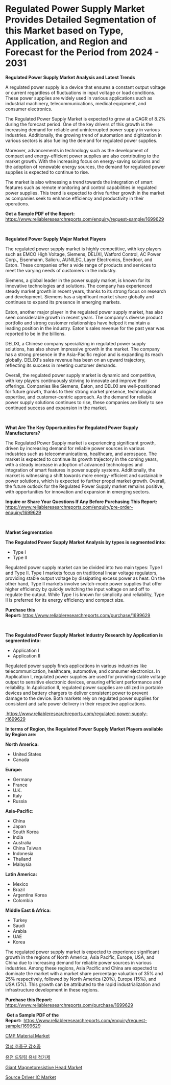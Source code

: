 <p><h1>Regulated Power Supply Market Provides Detailed Segmentation of this Market based on Type, Application, and Region and Forecast for the Period from 2024 - 2031</h1></p><p><strong>Regulated Power Supply Market Analysis and Latest Trends</strong></p>
<p><p>A regulated power supply is a device that ensures a constant output voltage or current regardless of fluctuations in input voltage or load conditions. These power supplies are widely used in various applications such as industrial machinery, telecommunications, medical equipment, and consumer electronics.</p><p>The Regulated Power Supply Market is expected to grow at a CAGR of 8.2% during the forecast period. One of the key drivers of this growth is the increasing demand for reliable and uninterrupted power supply in various industries. Additionally, the growing trend of automation and digitization in various sectors is also fueling the demand for regulated power supplies.</p><p>Moreover, advancements in technology such as the development of compact and energy-efficient power supplies are also contributing to the market growth. With the increasing focus on energy-saving solutions and the adoption of renewable energy sources, the demand for regulated power supplies is expected to continue to rise.</p><p>The market is also witnessing a trend towards the integration of smart features such as remote monitoring and control capabilities in regulated power supplies. This trend is expected to drive further growth in the market as companies seek to enhance efficiency and productivity in their operations.</p></p>
<p><strong>Get a Sample PDF of the Report:&nbsp;</strong> <a href="https://www.reliableresearchreports.com/enquiry/request-sample/1699629">https://www.reliableresearchreports.com/enquiry/request-sample/1699629</a></p>
<p>&nbsp;</p>
<p><strong>Regulated Power Supply Major Market Players</strong></p>
<p><p>The regulated power supply market is highly competitive, with key players such as EMCO High Voltage, Siemens, DELIXI, Watford Control, AC Power Corp., Eisenmann, Salicru, AUNILEC, Layer Electronics, Enerdoor, and Eaton. These companies offer a wide range of products and services to meet the varying needs of customers in the industry.</p><p>Siemens, a global leader in the power supply market, is known for its innovative technologies and solutions. The company has experienced steady market growth in recent years, thanks to its strong focus on research and development. Siemens has a significant market share globally and continues to expand its presence in emerging markets.</p><p>Eaton, another major player in the regulated power supply market, has also seen considerable growth in recent years. The company's diverse product portfolio and strong customer relationships have helped it maintain a leading position in the industry. Eaton's sales revenue for the past year was reported to be in the billions.</p><p>DELIXI, a Chinese company specializing in regulated power supply solutions, has also shown impressive growth in the market. The company has a strong presence in the Asia-Pacific region and is expanding its reach globally. DELIXI's sales revenue has been on an upward trajectory, reflecting its success in meeting customer demands.</p><p>Overall, the regulated power supply market is dynamic and competitive, with key players continuously striving to innovate and improve their offerings. Companies like Siemens, Eaton, and DELIXI are well-positioned for future growth, thanks to their strong market presence, technological expertise, and customer-centric approach. As the demand for reliable power supply solutions continues to rise, these companies are likely to see continued success and expansion in the market.</p></p>
<p>&nbsp;</p>
<p><strong>What Are The Key Opportunities For Regulated Power Supply Manufacturers?</strong></p>
<p><p>The Regulated Power Supply market is experiencing significant growth, driven by increasing demand for reliable power sources in various industries such as telecommunications, healthcare, and aerospace. The market is expected to continue its growth trajectory in the coming years, with a steady increase in adoption of advanced technologies and integration of smart features in power supply systems. Additionally, the market is witnessing a shift towards more energy-efficient and sustainable power solutions, which is expected to further propel market growth. Overall, the future outlook for the Regulated Power Supply market remains positive, with opportunities for innovation and expansion in emerging sectors.</p></p>
<p><strong>Inquire or Share Your Questions If Any Before Purchasing This Report:</strong> <a href="https://www.reliableresearchreports.com/enquiry/pre-order-enquiry/1699629">https://www.reliableresearchreports.com/enquiry/pre-order-enquiry/1699629</a></p>
<p>&nbsp;</p>
<p><strong>Market Segmentation</strong></p>
<p><strong>The Regulated Power Supply Market Analysis by types is segmented into:</strong></p>
<p><ul><li>Type I</li><li>Type II</li></ul></p>
<p><p>Regulated power supply market can be divided into two main types: Type I and Type II. Type I markets focus on traditional linear voltage regulators, providing stable output voltage by dissipating excess power as heat. On the other hand, Type II markets involve switch-mode power supplies that offer higher efficiency by quickly switching the input voltage on and off to regulate the output. While Type I is known for simplicity and reliability, Type II is preferred for its energy efficiency and compact size.</p></p>
<p><strong>Purchase this Report:&nbsp;</strong><a href="https://www.reliableresearchreports.com/purchase/1699629">https://www.reliableresearchreports.com/purchase/1699629</a></p>
<p>&nbsp;</p>
<p><strong>The Regulated Power Supply Market Industry Research by Application is segmented into:</strong></p>
<p><ul><li>Application I</li><li>Application II</li></ul></p>
<p><p>Regulated power supply finds applications in various industries like telecommunication, healthcare, automotive, and consumer electronics. In Application I, regulated power supplies are used for providing stable voltage output to sensitive electronic devices, ensuring efficient performance and reliability. In Application II, regulated power supplies are utilized in portable devices and battery chargers to deliver consistent power to prevent damage to the device. Both markets rely on regulated power supplies for consistent and safe power delivery in their respective applications.</p></p>
<p><a href="https://www.reliableresearchreports.com/regulated-power-supply-r1699629">&nbsp;https://www.reliableresearchreports.com/regulated-power-supply-r1699629</a></p>
<p><strong>In terms of Region, the Regulated Power Supply Market Players available by Region are:</strong></p>
<p>
    <p> <strong> North America: </strong>
        <ul>
            <li>United States</li>
            <li>Canada</li>
        </ul>
        </p> 
    <p> <strong> Europe: </strong>
        <ul>
            <li>Germany</li>
            <li>France</li>
            <li>U.K.</li>
            <li>Italy</li>
            <li>Russia</li>
        </ul>
        </p> 
    <p> <strong> Asia-Pacific: </strong>
        <ul>
            <li>China</li>
            <li>Japan</li>
            <li>South Korea</li>
            <li>India</li>
            <li>Australia</li>
            <li>China Taiwan</li>
            <li>Indonesia</li>
            <li>Thailand</li>
            <li>Malaysia</li>
        </ul>
        </p> 
    <p> <strong> Latin America: </strong>
        <ul>
            <li>Mexico</li>
            <li>Brazil</li>
            <li>Argentina Korea</li>
            <li>Colombia</li>
        </ul>
        </p> 
    <p> <strong> Middle East & Africa: </strong>
        <ul>
            <li>Turkey</li>
            <li>Saudi</li>
            <li>Arabia</li>
            <li>UAE</li>
            <li>Korea</li>
        </ul>
    </p>
    </p>
<p><p>The regulated power supply market is expected to experience significant growth in the regions of North America, Asia Pacific, Europe, USA, and China due to increasing demand for reliable power sources in various industries. Among these regions, Asia Pacific and China are expected to dominate the market with a market share percentage valuation of 35% and 25% respectively, followed by North America (20%), Europe (15%), and USA (5%). This growth can be attributed to the rapid industrialization and infrastructure development in these regions.</p></p>
<p><strong>Purchase this Report: </strong><a href="https://www.reliableresearchreports.com/purchase/1699629">https://www.reliableresearchreports.com/purchase/1699629</a></p>
<p>&nbsp;<strong>Get a Sample PDF of the Report:&nbsp;&nbsp;</strong><a href="https://www.reliableresearchreports.com/enquiry/request-sample/1699629">https://www.reliableresearchreports.com/enquiry/request-sample/1699629</a></p>
<p><strong></strong></p>
<p><p><a href="https://github.com/NorbertYates/Market-Research-Report-List-5/blob/main/cmp-material-market.md">CMP Material Market</a></p><p><a href="https://github.com/royErdmtyan906778/Market-Research-Report-List-1/blob/main/916340464470.md">열성 호중구 감소증</a></p><p><a href="https://github.com/valroy852/Market-Research-Report-List-1/blob/main/630571764471.md">유전 드릴링 유체 첨가제</a></p><p><a href="https://github.com/ElmoRunolfsson2023/Market-Research-Report-List-1/blob/main/giant-magnetoresistive-head-market.md">Giant Magnetoresistive Head Market</a></p><p><a href="https://www.linkedin.com/pulse/source-driver-ic-market-size-outlook-forecast-2024-2031-qmrgf">Source Driver IC Market</a></p></p>
